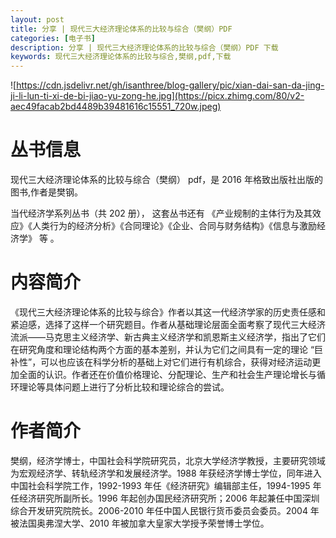 ```yaml
---
layout: post
title: 分享 | 现代三大经济理论体系的比较与综合（樊纲）PDF
categories: [电子书]
description: 分享 | 现代三大经济理论体系的比较与综合（樊纲）PDF 下载
keywords: 现代三大经济理论体系的比较与综合,樊纲,pdf,下载
---
```


<!--
现代三大经济理论体系的比较与综合（樊纲）.pdf：https://url03.ctfile.com/f/24333903-977304472-e6eb6c?p=5831 【访问密码: 5831】，选择【普通下载】
-->

![https://cdn.jsdelivr.net/gh/isanthree/blog-gallery/pic/xian-dai-san-da-jing-ji-li-lun-ti-xi-de-bi-jiao-yu-zong-he.jpg](https://picx.zhimg.com/80/v2-aec49facab2bd4489b39481616c15551_720w.jpeg)

# 丛书信息

现代三大经济理论体系的比较与综合（樊纲） pdf，是 2016 年格致出版社出版的图书,作者是樊钢。

当代经济学系列丛书（共 202 册）， 这套丛书还有 《产业规制的主体行为及其效应》《人类行为的经济分析》《合同理论》《企业、合同与财务结构》《信息与激励经济学》 等 。

# 内容简介

《现代三大经济理论体系的比较与综合》作者以其这一代经济学家的历史责任感和紧迫感，选择了这样一个研究题目。作者从基础理论层面全面考察了现代三大经济流派——马克思主义经济学、新古典主义经济学和凯恩斯主义经济学，指出了它们在研究角度和理论结构两个方面的基本差别，并认为它们之间具有一定的理论 “巨补性”，可以也应该在科学分析的基础上对它们进行有机综合，获得对经济运动更加全面的认识。作者还在价值价格理论、分配理论、生产和社会生产理论增长与循环理论等具体问题上进行了分析比较和理论综合的尝试。

# 作者简介

樊纲，经济学博士，中国社会科学院研究员，北京大学经济学教授，主要研究领域为宏观经济学、转轨经济学和发展经济学。1988 年获经济学博士学位，同年进入中国社会科学院工作，1992-1993 年任《经济研究》编辑部主任，1994-1995 年任经济研究所副所长。1996 年起创办国民经济研究所；2006 年起兼任中国深圳综合开发研究院院长。2006-2010 年任中国人民银行货币委员会委员。2004 年被法国奥弗涅大学、2010 年被加拿大皇家大学授予荣誉博士学位。
